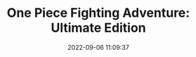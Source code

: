 ---
date: 2022-09-06 11:09:37
title: 'One Piece Fighting Adventure: Ultimate Edition'	
tags: [free, 2D fighter, PC, pixel art, hand-drawn]
img: https://i.imgur.com/lqVOAij.jpg
price: Free	
link: https://teamonepieceos.wordpress.com/	


---